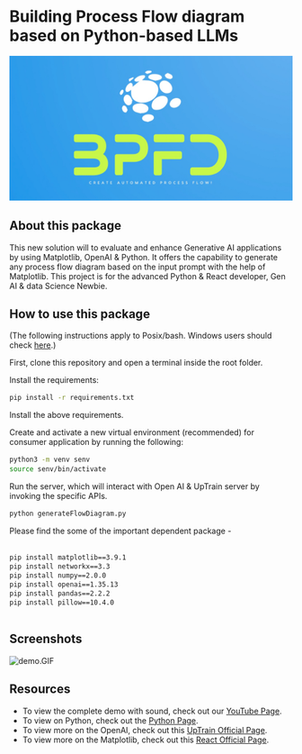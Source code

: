 # Building Process Flow diagram based on Python-based LLMs

![Logos.jpeg](Logos.jpeg)

## About this package

This new solution will to evaluate and enhance Generative AI applications by using Matplotlib, OpenAI & Python. It offers the capability to generate any process flow diagram based on the input prompt with the help of Matplotlib. This project is for the advanced Python & React developer, Gen AI & data Science Newbie.


## How to use this package

(The following instructions apply to Posix/bash. Windows users should check
[here](https://docs.python.org/3/library/venv.html).)

First, clone this repository and open a terminal inside the root folder.


Install the requirements:

```bash
pip install -r requirements.txt
```

Install the above requirements.

Create and activate a new virtual environment (recommended) for consumer application by running
the following:

```bash
python3 -m venv senv
source senv/bin/activate
```

Run the server, which will interact with Open AI & UpTrain server by invoking the specific APIs.

```bash
python generateFlowDiagram.py
```

Please find the some of the important dependent package -

```

pip install matplotlib==3.9.1
pip install networkx==3.3
pip install numpy==2.0.0
pip install openai==1.35.13
pip install pandas==2.2.2
pip install pillow==10.4.0


```

## Screenshots

![demo.GIF](demo.GIF)

## Resources

- To view the complete demo with sound, check out our [YouTube Page](https://youtu.be/7VQSncDoeeU).
- To view on Python, check out the [Python Page](https://docs.python.org/3/).
- To view more on the OpenAI, check out this [UpTrain Official Page](https://platform.openai.com/docs/overview).
- To view more on the Matplotlib, check out this [React Official Page](https://matplotlib.org/stable/index.html).
